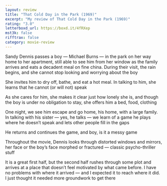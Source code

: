 ```yaml
---
layout: review
title: "That Cold Day in the Park (1969)"
excerpt: "My review of That Cold Day in the Park (1969)"
rating: "3.0"
letterboxd_url: https://boxd.it/4fRXep
mst3k: false
rifftrax: false
category: movie-review
---
```


Sandy Dennis passes a boy — Michael Burns — in the park on her way home to her apartment, still able to see him from her window as the family arrives and eats a decadent meal on fine china. During their visit, the rain begins, and she cannot stop looking and worrying about the boy

She invites him to dry off, bathe, and eat a hot meal. In talking to him, she learns that he cannot (or will not) speak

As she cares for him, she makes it clear just how lonely she is, and though the boy is under no obligation to stay, she offers him a bed, food, clothing

One night, we see him escape and go home, his home, with a large family. In talking with his sister — yes, he talks — we learn of a game he plays where he doesn’t speak and lets other people fill in the gaps

He returns and continues the game, and boy, is it a messy game

Throughout the movie, Dennis looks through distorted windows and mirrors, her face or the boy’s face morphed or fractured — classic psycho-thriller stuff

It is a great first half, but the second half rushes through some plot and arrives at a place that doesn’t feel motivated by what came before. I have no problems with where it arrived — and I expected it to reach where it did. I just thought it needed more groundwork to get there
